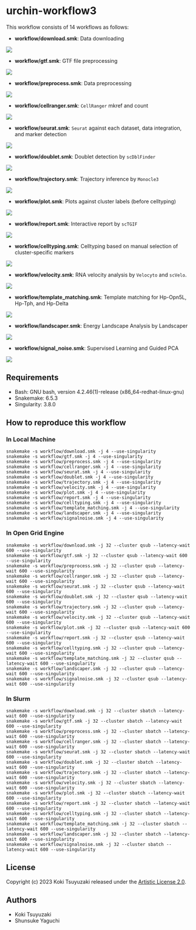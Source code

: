# urchin-workflow3
This workflow consists of 14 workflows as follows:

- **workflow/download.smk**: Data downloading

![](https://github.com/kokitsuyuzaki/urchin-workflow3/blob/main/plot/download.png?raw=true)

- **workflow/gtf.smk**: GTF file preprocessing

![](https://github.com/kokitsuyuzaki/urchin-workflow3/blob/main/plot/gtf.png?raw=true)

- **workflow/preprocess.smk**: Data preprocessing

![](https://github.com/kokitsuyuzaki/urchin-workflow3/blob/main/plot/preprocess.png?raw=true)

- **workflow/cellranger.smk**: `CellRanger` mkref and count

![](https://github.com/kokitsuyuzaki/urchin-workflow3/blob/main/plot/cellranger.png?raw=true)

- **workflow/seurat.smk**: `Seurat` against each dataset, data integration, and marker detection

![](https://github.com/kokitsuyuzaki/urchin-workflow3/blob/main/plot/seurat.png?raw=true)

- **workflow/doublet.smk**: Doublet detection by `scDblFinder`

![](https://github.com/kokitsuyuzaki/urchin-workflow3/blob/main/plot/doublet.png?raw=true)

- **workflow/trajectory.smk**: Trajectory inference by `Monocle3`

![](https://github.com/kokitsuyuzaki/urchin-workflow3/blob/main/plot/trajectory.png?raw=true)

- **workflow/plot.smk**: Plots against cluster labels (before celltyping)

![](https://github.com/kokitsuyuzaki/urchin-workflow3/blob/main/plot/plot.png?raw=true)

- **workflow/report.smk**: Interactive report by `scTGIF`

![](https://github.com/kokitsuyuzaki/urchin-workflow3/blob/main/plot/report.png?raw=true)

- **workflow/celltyping.smk**: Celltyping based on manual selection of cluster-specific markers

![](https://github.com/kokitsuyuzaki/urchin-workflow3/blob/main/plot/celltyping.png?raw=true)

- **workflow/velocity.smk**: RNA velocity analysis by `Velocyto` and `scVelo`.

![](https://github.com/kokitsuyuzaki/urchin-workflow3/blob/main/plot/velocity.png?raw=true)

- **workflow/template_matching.smk**: Template matching for Hp-Opn5L, Hp-Tph, and Hp-Delta

![](https://github.com/kokitsuyuzaki/urchin-workflow3/blob/main/plot/template_matching.png?raw=true)

- **workflow/landscaper.smk**: Energy Landscape Analysis by Landscaper

![](https://github.com/kokitsuyuzaki/urchin-workflow3/blob/main/plot/landscaper.png?raw=true)

- **workflow/signal_noise.smk**: Supervised Learning and Guided PCA

![](https://github.com/kokitsuyuzaki/urchin-workflow3/blob/main/plot/signal_noise.png?raw=true)

## Requirements
- Bash: GNU bash, version 4.2.46(1)-release (x86_64-redhat-linux-gnu)
- Snakemake: 6.5.3
- Singularity: 3.8.0

## How to reproduce this workflow
### In Local Machine

```
snakemake -s workflow/download.smk -j 4 --use-singularity
snakemake -s workflow/gtf.smk -j 4 --use-singularity
snakemake -s workflow/preprocess.smk -j 4 --use-singularity
snakemake -s workflow/cellranger.smk -j 4 --use-singularity
snakemake -s workflow/seurat.smk -j 4 --use-singularity
snakemake -s workflow/doublet.smk -j 4 --use-singularity
snakemake -s workflow/trajectory.smk -j 4 --use-singularity
snakemake -s workflow/velocity.smk -j 4 --use-singularity
snakemake -s workflow/plot.smk -j 4 --use-singularity
snakemake -s workflow/report.smk -j 4 --use-singularity
snakemake -s workflow/celltyping.smk -j 4 --use-singularity
snakemake -s workflow/template_matching.smk -j 4 --use-singularity
snakemake -s workflow/landscaper.smk -j 4 --use-singularity
snakemake -s workflow/signalnoise.smk -j 4 --use-singularity
```

### In Open Grid Engine

```
snakemake -s workflow/download.smk -j 32 --cluster qsub --latency-wait 600 --use-singularity
snakemake -s workflow/gtf.smk -j 32 --cluster qsub --latency-wait 600 --use-singularity
snakemake -s workflow/preprocess.smk -j 32 --cluster qsub --latency-wait 600 --use-singularity
snakemake -s workflow/cellranger.smk -j 32 --cluster qsub --latency-wait 600 --use-singularity
snakemake -s workflow/seurat.smk -j 32 --cluster qsub --latency-wait 600 --use-singularity
snakemake -s workflow/doublet.smk -j 32 --cluster qsub --latency-wait 600 --use-singularity
snakemake -s workflow/trajectory.smk -j 32 --cluster qsub --latency-wait 600 --use-singularity
snakemake -s workflow/velocity.smk -j 32 --cluster qsub --latency-wait 600 --use-singularity
snakemake -s workflow/plot.smk -j 32 --cluster qsub --latency-wait 600 --use-singularity
snakemake -s workflow/report.smk -j 32 --cluster qsub --latency-wait 600 --use-singularity
snakemake -s workflow/celltyping.smk -j 32 --cluster qsub --latency-wait 600 --use-singularity
snakemake -s workflow/template_matching.smk -j 32 --cluster qsub --latency-wait 600 --use-singularity
snakemake -s workflow/landscaper.smk -j 32 --cluster qsub --latency-wait 600 --use-singularity
snakemake -s workflow/signalnoise.smk -j 32 --cluster qsub --latency-wait 600 --use-singularity
```

### In Slurm

```
snakemake -s workflow/download.smk -j 32 --cluster sbatch --latency-wait 600 --use-singularity
snakemake -s workflow/gtf.smk -j 32 --cluster sbatch --latency-wait 600 --use-singularity
snakemake -s workflow/preprocess.smk -j 32 --cluster sbatch --latency-wait 600 --use-singularity
snakemake -s workflow/cellranger.smk -j 32 --cluster sbatch --latency-wait 600 --use-singularity
snakemake -s workflow/seurat.smk -j 32 --cluster sbatch --latency-wait 600 --use-singularity
snakemake -s workflow/doublet.smk -j 32 --cluster sbatch --latency-wait 600 --use-singularity
snakemake -s workflow/trajectory.smk -j 32 --cluster sbatch --latency-wait 600 --use-singularity
snakemake -s workflow/velocity.smk -j 32 --cluster sbatch --latency-wait 600 --use-singularity
snakemake -s workflow/plot.smk -j 32 --cluster sbatch --latency-wait 600 --use-singularity
snakemake -s workflow/report.smk -j 32 --cluster sbatch --latency-wait 600 --use-singularity
snakemake -s workflow/celltyping.smk -j 32 --cluster sbatch --latency-wait 600 --use-singularity
snakemake -s workflow/template_matching.smk -j 32 --cluster sbatch --latency-wait 600 --use-singularity
snakemake -s workflow/landscaper.smk -j 32 --cluster sbatch --latency-wait 600 --use-singularity
snakemake -s workflow/signalnoise.smk -j 32 --cluster sbatch --latency-wait 600 --use-singularity
```

## License
Copyright (c) 2023 Koki Tsuyuzaki released under the [Artistic License 2.0](http://www.perlfoundation.org/artistic_license_2_0).

## Authors
- Koki Tsuyuzaki
- Shunsuke Yaguchi